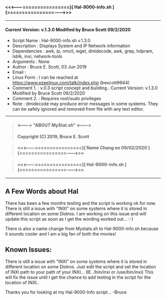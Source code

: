 
####   <<<---================}[ Hal-9000-info.sh ]{================--->>>

 ---------------------------------------------------------------------

#### Current Version: v.1.3.0 Modified by Bruce Scott 09/2/2020
* Script Name  : Hal-9000-info.sh v.1.3.0
* Description  : Displays System and IP Network information
* Dependencies : awk, ip, nmcli, wget, dmidecode, awk, grep, hdpram, lsblk, inxi, network-tools
* Arguments    : None
* Author       : Bruce E. Scott, 03 Jun 2019
* Email        : 
* Linux Form   : I can be reached at https://www.ezeelinux.com/talk/index.php (bescott9944)
* Comment 1.   : v.0.3 script concept and building.. Current Version: v.1.3.0 Modified by Bruce Scott 09/2/2020
* Comment 2.   : Requires root/sudo privileges
* Note         : dmidecode may produce error messages in some systems. They can be
                safely ignored and removed from file with any text editor.

 ---------------------------------------------------------------------

>####   <---> "ABOUT MyStat.sh" <--->
>####   Copyright (C) 2019, Bruce E. Scott

>####   <<<---================}[ Name Chang on 09/02/2020 ]{================--->>>

>####    <<<---================}[ Hal-9000-info.sh ]{================--->>>

 ---------------------------------------------------------------------

## A Few Words about Hal
There has been a few months testing and the script is working ok for now. There is still
a issue with "INXI" on some systems where it is stored in different location on some Distros.
I am working on this issue and will update this script as soon as I get the wording worked
out... :-)

There is also a name change from Mystats.sh to Hal-9000-info.sh because it sounds cooler and I
am a big fan of both the movies!

## Known Issues:
There is still a issue with "INXI" on some systems where it is stored in different location on some Distros.
Just edit the script and set the location of INXI path to your path of your INXI... (IE. /bin/inxi or /use/bin/inxi)
This will fix the issue until I get the chance to add testing in the script for the location of INXI..

Thanks you for looking at my Hal-9000-Info script...
-Bruce
